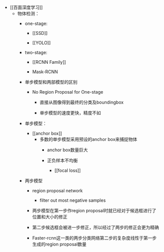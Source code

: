 - [[百面深度学习]]
	 - 物体检测：
		 - one-stage:
			 - [[SSD]]

			 - [[YOLO]]

		 - two-stage:
			 - [[RCNN Family]]

			 - Mask-RCNN

		 - 单步模型和两部模型的区别
			 - No Region Proposal for One-stage 
				 - 直接从图像得到最终的分类及boundingbox

				 - 单步模型的速度更快，精度不如

		 - 单步模型：
			 - [[anchor box]]
				 - 多数的单步模型采用预设的anchor box来捕捉物体
					 - anchor box数量巨大

					 - 正负样本不均衡
						 - [[focal loss]]

		 - 两步模型
			 - region proposal network 
				 - filter out most negative samples

			 - 两步模型在第一步作region proposal时就已经对于候选框进行了位置和大小的修正

			 - 第二步候选框会被进一步修正，所以经过了两步的修正会更为精确

			 - Faster-rcnn这一类的两步分类网络第二步的复杂度线性于第一步生成的region proposal数量
